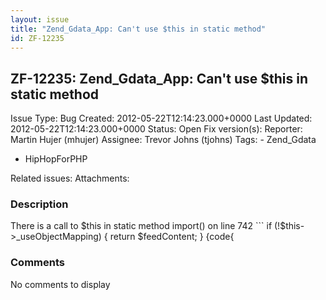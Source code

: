 ```yaml
---
layout: issue
title: "Zend_Gdata_App: Can't use $this in static method"
id: ZF-12235
---
```


ZF-12235: Zend\_Gdata\_App: Can't use $this in static method
------------------------------------------------------------

 Issue Type: Bug Created: 2012-05-22T12:14:23.000+0000 Last Updated: 2012-05-22T12:14:23.000+0000 Status: Open Fix version(s): 
 Reporter:  Martin Hujer (mhujer)  Assignee:  Trevor Johns (tjohns)  Tags: - Zend\_Gdata
- HipHopForPHP
 
 Related issues: 
 Attachments: 
### Description

There is a call to $this in static method import() on line 742 ``` if (!$this->\_useObjectMapping) { return $feedContent; } {code{

 

 

### Comments

No comments to display